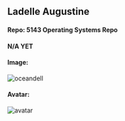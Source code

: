 ## Ladelle Augustine
#### Repo: 5143 Operating Systems Repo

#### N/A YET
#### Image:
![oceandell](https://user-images.githubusercontent.com/47011627/73051865-50f52800-3e49-11ea-9e89-7e81cc4fcb0c.JPG)
#### Avatar:
![avatar](https://user-images.githubusercontent.com/47011627/73051879-5f434400-3e49-11ea-9048-d97a2a04bbb4.jpg)
